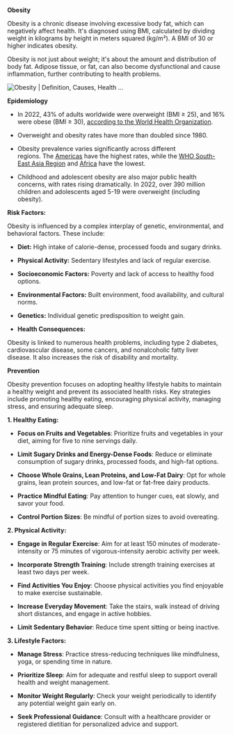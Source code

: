 **Obesity**

Obesity is a chronic disease involving excessive body fat, which can
negatively affect health. It\'s diagnosed using BMI, calculated by
dividing weight in kilograms by height in meters squared (kg/m²). A BMI
of 30 or higher indicates obesity. 

Obesity is not just about weight; it\'s about the amount and
distribution of body fat. Adipose tissue, or fat, can also become
dysfunctional and cause inflammation, further contributing to health
problems. 

![Obesity \| Definition, Causes, Health
\...](/images/obesity1.jpg)

**Epidemiology**

- In 2022, 43% of adults worldwide were overweight (BMI ≥ 25), and 16%
  were obese (BMI ≥ 30), [<u>according to the World Health
  Organization</u>](https://www.who.int/news-room/fact-sheets/detail/obesity-and-overweight). 

- Overweight and obesity rates have more than doubled since 1980. 

- Obesity prevalence varies significantly across different
  regions. The [<u>Americas</u>](https://www.google.com/search?safe=active&sca_esv=4976e9c85346e08a&rlz=1C1CHBD_enIN1116IN1117&sxsrf=AE3TifPccLmp2y6HUBa2yA9YxOIvXrIBSg%3A1755175050965&q=Americas&sa=X&ved=2ahUKEwiNxbnLqIqPAxVX3jgGHabBAuYQxccNegQIdBAB&mstk=AUtExfCAqTP_Re6Ix_eeRXydk8pHggErTq6TBmGUBwVjdz8eNHkD1ofpIRdqb_dFk9hc6Sdr1t4F4CljWp21dEnPkLoJoHcOBADKl4vuRjZBE8BzrAuzde95z82aTmnR8Bt6_1CfaHxdVfzLr9nbTwX3VUuZjzgtMrtE3qdpaawQpQLM_VcsJ3BEArdTL-AhkNcK-blTT7Y96458qV1RuUtXMq8EGlMmQuo9ubAP_T-kr2aOxV0kGryf7tkDtY7maZs5rKF9Ql3u1OMt05_F5TN6kTMxWRAfmq4bFPaJ5uwgPxiJDw&csui=3) have
  the highest rates, while the [WHO South-East Asia
  Region](https://www.google.com/search?safe=active&sca_esv=4976e9c85346e08a&rlz=1C1CHBD_enIN1116IN1117&sxsrf=AE3TifPccLmp2y6HUBa2yA9YxOIvXrIBSg%3A1755175050965&q=WHO+South-East+Asia+Region&sa=X&ved=2ahUKEwiNxbnLqIqPAxVX3jgGHabBAuYQxccNegQIdBAC&mstk=AUtExfCAqTP_Re6Ix_eeRXydk8pHggErTq6TBmGUBwVjdz8eNHkD1ofpIRdqb_dFk9hc6Sdr1t4F4CljWp21dEnPkLoJoHcOBADKl4vuRjZBE8BzrAuzde95z82aTmnR8Bt6_1CfaHxdVfzLr9nbTwX3VUuZjzgtMrtE3qdpaawQpQLM_VcsJ3BEArdTL-AhkNcK-blTT7Y96458qV1RuUtXMq8EGlMmQuo9ubAP_T-kr2aOxV0kGryf7tkDtY7maZs5rKF9Ql3u1OMt05_F5TN6kTMxWRAfmq4bFPaJ5uwgPxiJDw&csui=3) and [<u>Africa</u>](https://www.google.com/search?safe=active&sca_esv=4976e9c85346e08a&rlz=1C1CHBD_enIN1116IN1117&sxsrf=AE3TifPccLmp2y6HUBa2yA9YxOIvXrIBSg%3A1755175050965&q=Africa&sa=X&ved=2ahUKEwiNxbnLqIqPAxVX3jgGHabBAuYQxccNegQIdBAD&mstk=AUtExfCAqTP_Re6Ix_eeRXydk8pHggErTq6TBmGUBwVjdz8eNHkD1ofpIRdqb_dFk9hc6Sdr1t4F4CljWp21dEnPkLoJoHcOBADKl4vuRjZBE8BzrAuzde95z82aTmnR8Bt6_1CfaHxdVfzLr9nbTwX3VUuZjzgtMrtE3qdpaawQpQLM_VcsJ3BEArdTL-AhkNcK-blTT7Y96458qV1RuUtXMq8EGlMmQuo9ubAP_T-kr2aOxV0kGryf7tkDtY7maZs5rKF9Ql3u1OMt05_F5TN6kTMxWRAfmq4bFPaJ5uwgPxiJDw&csui=3) have
  the lowest. 

- Childhood and adolescent obesity are also major public health
  concerns, with rates rising dramatically. In 2022, over 390 million
  children and adolescents aged 5-19 were overweight (including
  obesity). 

**Risk Factors:**

Obesity is influenced by a complex interplay of genetic, environmental,
and behavioral factors. These include: 

- **Diet:** High intake of calorie-dense, processed foods and sugary
  drinks. 

- **Physical Activity:** Sedentary lifestyles and lack of regular
  exercise. 

- **Socioeconomic Factors:** Poverty and lack of access to healthy food
  options. 

- **Environmental Factors:** Built environment, food availability, and
  cultural norms. 

- **Genetics:** Individual genetic predisposition to weight gain. 

- **Health Consequences:**

Obesity is linked to numerous health problems, including type 2
diabetes, cardiovascular disease, some cancers, and nonalcoholic fatty
liver disease. It also increases the risk of disability and mortality. 

**Prevention**

Obesity prevention focuses on adopting healthy lifestyle habits to
maintain a healthy weight and prevent its associated health risks. Key
strategies include promoting healthy eating, encouraging physical
activity, managing stress, and ensuring adequate sleep.

**1. Healthy Eating:**

- **Focus on Fruits and Vegetables**: Prioritize fruits and vegetables
  in your diet, aiming for five to nine servings daily.

- **Limit Sugary Drinks and Energy-Dense Foods**: Reduce or eliminate
  consumption of sugary drinks, processed foods, and high-fat options.

- **Choose Whole Grains, Lean Proteins, and Low-Fat Dairy**: Opt for
  whole grains, lean protein sources, and low-fat or fat-free dairy
  products.

- **Practice Mindful Eating**: Pay attention to hunger cues, eat slowly,
  and savor your food.

- **Control Portion Sizes**: Be mindful of portion sizes to avoid
  overeating.

**2. Physical Activity:**

- **Engage in Regular Exercise**: Aim for at least 150 minutes of
  moderate-intensity or 75 minutes of vigorous-intensity aerobic
  activity per week.

- **Incorporate Strength Training**: Include strength training exercises
  at least two days per week.

- **Find Activities You Enjoy**: Choose physical activities you find
  enjoyable to make exercise sustainable.

- **Increase Everyday Movement**: Take the stairs, walk instead of
  driving short distances, and engage in active hobbies.

- **Limit Sedentary Behavior**: Reduce time spent sitting or being
  inactive.

**3. Lifestyle Factors:**

- **Manage Stress**: Practice stress-reducing techniques like
  mindfulness, yoga, or spending time in nature.

- **Prioritize Sleep**: Aim for adequate and restful sleep to support
  overall health and weight management.

- **Monitor Weight Regularly**: Check your weight periodically to
  identify any potential weight gain early on.

- **Seek Professional Guidance**: Consult with a healthcare provider or
  registered dietitian for personalized advice and support.
